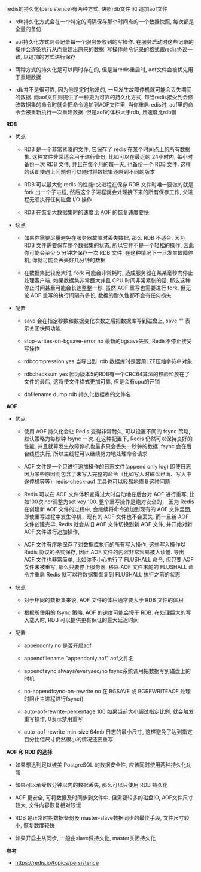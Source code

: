 redis的持久化(persistence)有两种方式: 快照rdb文件 和 追加aof文件

* rdb持久化方式会在一个特定的间隔保存那个时间点的一个数据快照, 每次都是全量的备份

* aof持久化方式则会记录每一个服务器收到的写操作. 在服务启动时这些记录的操作会逐条执行从而重建出原来的数据, 写操作命令记录的格式跟redis协议一致, 以追加的方式进行保存

* 两种方式的持久化是可以同时存在的, 但是当redis重启时, aof文件会被优先用于重建数据

* rdb并不是很可靠, 因为他是定时触发的, 一旦发生故障停机就可能会丢失期间的数据. 而aof文件则提供了一种更为可靠的持久化方式, 每当redis接受到会修改数据集的命令时就会把命令追加到AOF文件里, 当你重启redis时, aof里的命令会被重新执行一次重建数据. 但是aof的体积大于rdb, 且速度比rdb慢

__RDB__
* 优点

  * RDB 是一个非常紧凑的文件, 它保存了 redis 在某个时间点上的所有数据集. 这种文件非常适合用于进行备份: 比如可以在最近的 24小时内, 每小时备份一次 RDB 文件, 并且在每个月的每一天, 也备份一个 RDB 文件. 这样的话即使遇上问题也可以随时将数据集还原到不同的版本

  * RDB 可以最大化 redis 的性能: 父进程在保存 RDB 文件时唯一要做的就是 fork 出一个子进程, 然后这个子进程就会处理接下来的所有保存工作, 父进程无须执行任何磁盘 I/O 操作

  * RDB 在恢复大数据集时的速度比 AOF 的恢复速度要快

* 缺点

  * 如果你需要尽量避免在服务器故障时丢失数据, 那么 RDB 不适合. 因为RDB 文件需要保存整个数据集的状态, 所以它并不是一个轻松的操作, 因此你可能会至少 5 分钟才保存一次 RDB 文件, 在这种情况下一旦发生故障停机, 你就可能会丢失好几分钟的数据

  * 在数据集比较庞大时, fork 可能会非常耗时, 造成服务器在某某毫秒内停止处理客户端, 如果数据集非常巨大并且 CPU 时间非常紧张的话, 那么这种停止时间甚至可能会长达整整一秒. 虽然 AOF 重写也需要进行 fork, 但无论 AOF 重写的执行间隔有多长, 数据的耐久性都不会有任何损失

* 配置
  * save <seconds> <changes>
    会在指定秒数和数据变化次数之后把数据库写到磁盘上, save "" 表示关闭快照功能
    
  * stop-writes-on-bgsave-error no
    最新的bgsave失败, Redis不停止接受写操作
    
  * rdbcompression yes
    当导出到 .rdb 数据库时是否用LZF压缩字符串对象
    
  * rdbchecksum yes
    因为版本5的RDB有一个CRC64算法的校验和放在了文件的最后, 这将使文件格式更加可靠, 但是会有cpu的开销
    
  * dbfilename dump.rdb
    持久化数据库的文件名

__AOF__
* 优点
  * 使用 AOF 持久化会让 Redis 变得非常耐久, 可以设置不同的 fsync 策略, 默认策略为每秒钟 fsync 一次. 在这种配置下, Redis 仍然可以保持良好的性能, 并且就算发生故障停机也最多只会丢失一秒钟的数据. fsync 会在后台线程执行, 所以主线程可以继续努力地处理命令请求
  
  * AOF 文件是一个只进行追加操作的日志文件(append only log) 即使日志因为某些原因而包含了未写入完整的命令（比如写入时磁盘已满、写入中途停机等等）redis-check-aof 工具也可以轻易地修复这种问题

  * Redis 可以在 AOF 文件体积变得过大时自动地在后台对 AOF 进行重写, 比如100次incr调整为set key 100. 整个重写操作是绝对安全的， 因为 Redis 在创建新 AOF 文件的过程中, 会继续将命令追加到现有的 AOF 文件里面, 即使重写过程中发生停机，现有的 AOF 文件也不会丢失. 而一旦新 AOF 文件创建完毕, Redis 就会从旧 AOF 文件切换到新 AOF 文件, 并开始对新 AOF 文件进行追加操作,

  * AOF 文件有序地保存了对数据库执行的所有写入操作, 这些写入操作以 Redis 协议的格式保存, 因此 AOF 文件的内容非常容易被人读懂. 导出 AOF 文件也非常简单, 比如你不小心执行了 FLUSHALL 命令, 但只要 AOF 文件未被重写, 那么只要停止服务器, 移除 AOF 文件末尾的 FLUSHALL 命令并重启 Redis 就可以将数据集恢复到 FLUSHALL 执行之前的状态
  
* 缺点

  * 对于相同的数据集来说, AOF 文件的体积通常要大于 RDB 文件的体积

  * 根据所使用的 fsync 策略, AOF 的速度可能会慢于 RDB. 在处理巨大的写入载入时, RDB 可以提供更有保证的最大延迟时间

* 配置
  * appendonly no 
    是否开启aof
  * appendfilename "appendonly.aof"
    aof文件名
  
  * appendfsync always/everysec/no
    fsync系统调用把数据写到磁盘上的时机

  * no-appendfsync-on-rewrite no
    在 BGSAVE 或 BGREWRITEAOF 处理时阻止主进程进行fsync()
  
  * auto-aof-rewrite-percentage 100 
    如果当前大小超过指定比例, 就会触发重写操作, 0表示禁用重写
    
  * auto-aof-rewrite-min-size 64mb
    日志的最小尺寸, 这样避免了达到指定百分比但尺寸仍然很小的情况还要重写
    
__AOF 和 RDB 的选择__

* 如果想达到足以媲美 PostgreSQL 的数据安全性, 应该同时使用两种持久化功能

* 如果可以承受数分钟以内的数据丢失, 那么可以只使用 RDB 持久化

* AOF 更安全, 可将数据及时同步到文件中, 但需要较多的磁盘IO, AOF文件尺寸较大, 文件内容恢复相对较慢

* RDB 是正常时期数据备份及 master-slave数据同步的最佳手段, 文件尺寸较小, 恢复数度较快

* 如果开启主从同步, 一般由slave做持久化, master关闭持久化


__参考__
* https://redis.io/topics/persistence
